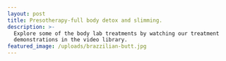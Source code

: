 ```yaml
---
layout: post
title: Presotherapy-full body detox and slimming.
description: >-
  Explore some of the body lab treatments by watching our treatment
  demonstrations in the video library.
featured_image: /uploads/brazzilian-butt.jpg
---
```


